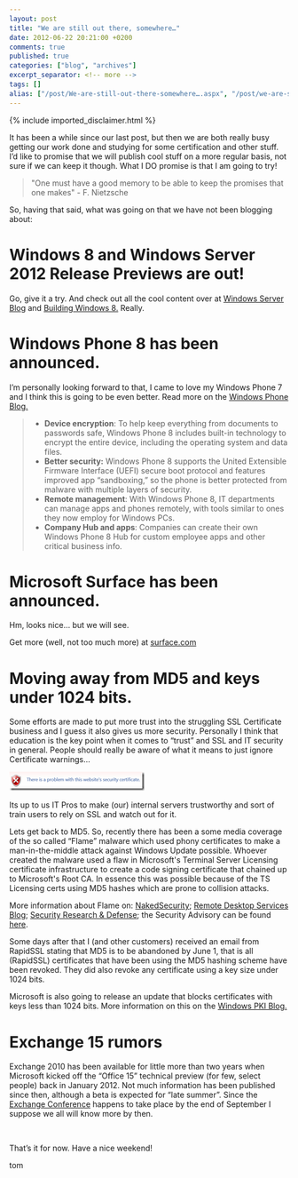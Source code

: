 ```yaml
---
layout: post
title: "We are still out there, somewhere…"
date: 2012-06-22 20:21:00 +0200
comments: true
published: true
categories: ["blog", "archives"]
excerpt_separator: <!-- more -->
tags: []
alias: ["/post/We-are-still-out-there-somewhere….aspx", "/post/we-are-still-out-there-somewhere….aspx"]
---
```

<!-- more -->
{% include imported_disclaimer.html %}
<p>It has been a while since our last post, but then we are both really busy getting our work done and studying for some certification and other stuff. I’d like to promise that we will publish cool stuff on a more regular basis, not sure if we can keep it though. What I DO promise is that I am going to try!</p>  <blockquote>   <p>&quot;One must have a good memory to be able to keep the promises that one makes&quot; - F. Nietzsche</p> </blockquote>  <p>So, having that said, what was going on that we have not been blogging about:</p>  <h1>Windows 8 and Windows Server 2012 Release Previews are out!</h1>  <p>Go, give it a try. And check out all the cool content over at <a href="http://blogs.technet.com/b/windowsserver/" target="_blank">Windows Server Blog</a> and <a href="http://blogs.msdn.com/b/b8/" target="_blank">Building Windows 8.</a> Really.</p>  <h1>Windows Phone 8 has been announced.</h1>  <p>I’m personally looking forward to that, I came to love my Windows Phone 7 and I think this is going to be even better. Read more on the <a href="http://windowsteamblog.com/windows_phone/b/windowsphone/archive/2012/06/20/announcing-windows-phone-8.aspx" target="_blank">Windows Phone Blog.</a></p>  <blockquote>   <ul>     <li><strong>Device encryption</strong>: To help keep everything from documents to passwords safe, Windows Phone 8 includes built-in technology to encrypt the entire device, including the operating system and data files. </li>      <li><strong>Better security:</strong> Windows Phone 8 supports the United Extensible Firmware Interface (UEFI) secure boot protocol and features improved app “sandboxing,” so the phone is better protected from malware with multiple layers of security. </li>      <li><strong>Remote management</strong>: With Windows Phone 8, IT departments can manage apps and phones remotely, with tools similar to ones they now employ for Windows PCs. </li>      <li><strong>Company Hub and apps</strong>: Companies can create their own Windows Phone 8 Hub for custom employee apps and other critical business info.</li>   </ul> </blockquote>  <h1>Microsoft Surface has been announced.</h1>  <p>Hm, looks nice… but we will see.</p>  <p>Get more (well, not too much more) at <a href="http://www.microsoft.com/surface" target="_blank">surface.com</a></p>  <h1>Moving away from MD5 and keys under 1024 bits.</h1>  <p>Some efforts are made to put more trust into the struggling SSL Certificate business and I guess it also gives us more security. Personally I think that education is the key point when it comes to “trust” and SSL and IT security in general. People should really be aware of what it means to just ignore Certificate warnings… </p>  <p><a href="/assets/image_430.png"><img title="image" style="border-top: 0px; border-right: 0px; background-image: none; border-bottom: 0px; padding-top: 0px; padding-left: 0px; margin: 0px; border-left: 0px; display: inline; padding-right: 0px" border="0" alt="image" src="/assets/image_thumb_428.png" width="244" height="34" /></a></p>  <p>Its up to us IT Pros to make (our) internal servers trustworthy and sort of train users to rely on SSL and watch out for it.</p>  <p>Lets get back to MD5. So, recently there has been a some media coverage of the so called “Flame” malware which used phony certificates to make a man-in-the-middle attack against Windows Update possible. Whoever created the malware used a flaw in Microsoft's Terminal Server Licensing certificate infrastructure to create a code signing certificate that chained up to Microsoft's Root CA. In essence this was possible because of the TS Licensing certs using MD5 hashes which are prone to collision attacks.</p>  <p>More information about Flame on: <a href="http://nakedsecurity.sophos.com/2012/06/04/flame-malware-used-man-in-the-middle-attack-against-windows-update/" target="_blank">NakedSecurity</a>; <a href="http://blogs.msdn.com/b/rds/archive/2012/06/05/follow-up-to-microsoft-security-advisory-2718704-why-and-how-to-reactivate-license-servers-in-terminal-services-and-remote-desktop-services.aspx" target="_blank">Remote Desktop Services Blog</a>; <a href="http://blogs.technet.com/b/srd/archive/2012/06/03/microsoft-certification-authority-signing-certificates-added-to-the-untrusted-certificate-store.aspx" target="_blank">Security Research &amp; Defense</a>; the Security Advisory can be found <a href="http://technet.microsoft.com/en-us/security/advisory/2718704" target="_blank">here</a>.</p>  <p>Some days after that I (and other customers) received an email from RapidSSL stating that MD5 is to be abandoned by June 1, that is all (RapidSSL) certificates that have been using the MD5 hashing scheme have been revoked. They did also revoke any certificate using a key size under 1024 bits.</p>  <p>Microsoft is also going to release an update that blocks certificates with keys less than 1024 bits. More information on this on the <a href="http://blogs.technet.com/b/pki/archive/2012/06/12/rsa-keys-under-1024-bits-are-blocked.aspx" target="_blank">Windows PKI Blog.</a></p>  <h1>Exchange 15 rumors</h1>  <p>Exchange 2010 has been available for little more than two years when Microsoft kicked off the “Office 15” technical preview (for few, select people) back in January 2012. Not much information has been published since then, although a beta is expected for “late summer”. Since the <a href="http://www.mecisback.com/" target="_blank">Exchange Conference</a> happens to take place by the end of September I suppose we all will know more by then.</p>  <p>&#160;</p>  <p>That’s it for now. Have a nice weekend!</p>  <p>tom</p>
